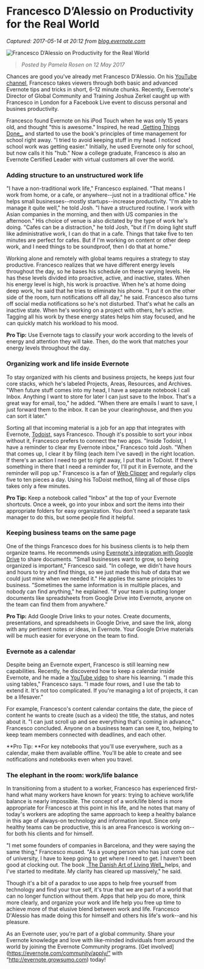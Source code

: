 # Francesco D’Alessio on Productivity for the Real World

_Captured: 2017-05-14 at 20:12 from [blog.evernote.com](https://blog.evernote.com/blog/2017/05/12/francesco-dalessio-productivity-real-world/?utm_campaign=social_adhoc&utm_source=social_twitter&utm_medium=post&utm_content=20170512-en-francesco)_

![Francesco D’Alessio on Productivity for the Real World](https://blogassets.evernote.com/wp-content/uploads/2017/05/Francesco-DAlessio-1160x652-640x360.png)

> _Posted by Pamela Rosen on 12 May 2017_

Chances are good you've already met Francesco D'Alessio. On his [YouTube channel](https://www.youtube.com/user/cesidalessio), Francesco takes viewers through both basic and advanced Evernote tips and tricks in short, 6-12 minute chunks. Recently, Evernote's Director of Global Community and Training Joshua Zerkel caught up with Francesco in London for a Facebook Live event to discuss personal and busines productivity.

Francesco found Evernote on his iPod Touch when he was only 15 years old, and thought "this is awesome." Inspired, he read _[Getting Things Done_](http://gettingthingsdone.com/), and started to use the book's principles of time management for school right away. "I tried to avoid keeping stuff in my head. I noticed school work was getting easier." Initially, he used Evernote only for school, but now calls it his "hub." Now a college graduate, Francesco is also an Evernote Certified Leader with virtual customers all over the world.

### Adding structure to an unstructured work life

"I have a non-traditional work life," Francesco explained. "That means I work from home, or a cafe, or anywhere--just not in a traditional office." He helps small businesses--mostly startups--increase productivity. "I'm able to manage it quite well," he told Josh. "I have a structured routine. I work with Asian companies in the morning, and then with US companies in the afternoon." His choice of venue is also dictated by the type of work he's doing. "Cafes can be a distraction," he told Josh, "but if I'm doing light stuff like administrative work, I can do that in a cafe. Things that take five to ten minutes are perfect for cafes. But if I'm working on content or other deep work, and I need things to be soundproof, then I do that at home."

Working alone and remotely with global teams requires a strategy to stay productive. Francesco realizes that we have different energy levels throughout the day, so he bases his schedule on these varying levels. He has these levels divided into proactive, active, and inactive, states. When his energy level is high, his work is proactive. When he's at home doing deep work, he said that he tries to eliminate his phone. "I put it on the other side of the room, turn notifications off all day," he said. Francesco also turns off social media notifications so he's not disturbed. That's what he calls an inactive state. When he's working on a project with others, he's active. Tagging all his work by these energy states helps him stay focused, and he can quickly match his workload to his mood.

**Pro Tip:** Use Evernote tags to classify your work according to the levels of energy and attention they will take. Then, do the work that matches your energy levels throughout the day.

### Organizing work and life inside Evernote

To stay organized with his clients and business projects, he keeps just four core stacks, which he's labeled Projects, Areas, Resources, and Archives. "When future stuff comes into my head, I have a separate notebook I call Inbox. Anything I want to store for later I can just save to the Inbox. That's a great way for email, too," he added. "When there are emails I want to save, I just forward them to the inbox. It can be your clearinghouse, and then you can sort it later."

Sorting all that incoming material is a job for an app that integrates with Evernote, [Todoist,](https://en.todoist.com/) says Francesco. Though it's possible to sort your inbox without it, Francesco prefers to connect the two apps. "Inside Todoist, I have a reminder to clear my Evernote inbox," Francesco told Josh. "When that comes up, I clear it by filing (each item I've saved) in the right location. If there's an action I need to get to right away, I put that in ToDoist. If there's something in there that I need a reminder for, I'll put it in Evernote, and the reminder will pop up." Francesco is a fan of [Web Clipper](https://evernote.com/webclipper/) and regularly clips five to ten pieces a day. Using his ToDoist method, filing all of those clips takes only a few minutes.

**Pro Tip:** Keep a notebook called "Inbox" at the top of your Evernote shortcuts. Once a week, go into your inbox and sort the items into their appropriate folders for easy organization. You don't need a separate task manager to do this, but some people find it helpful.

### Keeping business teams on the same page

One of the things Francesco does for his business clients is to help them organize teams. He recommends using [Evernote's integration with Google Drive](https://evernote.com/google-drive/) to share documents. "Small businesses want to grow, so being organized is important," Francesco said. "In college, we didn't have hours and hours to try and find things, so we just made this hub of data that we could just mine when we needed it." He applies the same principles to business. "Sometimes the same information is in multiple places, and nobody can find anything," he explained. "If your team is putting longer documents like spreadsheets from Google Drive into Evernote, anyone on the team can find them from anywhere."

**Pro Tip:** Add Google Drive links to your notes. Create documents, presentations, and spreadsheets in Google Drive, and save the link, along with any pertinent notes or ideas, in Evernote. Your Google Drive materials will be much easier for everyone on the team to find.

### Evernote as a calendar

Despite being an Evernote expert, Francesco is still learning new capabilities. Recently, he discovered how to keep a calendar inside Evernote, and he made a [YouTube video](https://www.youtube.com/watch?v=YSdoCf0dtuI) to share his learning. "I made this using tables," Francesco says. "I made four rows, and I use the tab to extend it. It's not too complicated. If you're managing a lot of projects, it can be a lifesaver."

For example, Francesco's content calendar contains the date, the piece of content he wants to create (such as a video) the title, the status, and notes about it. "I can just scroll up and see everything that's coming in advance," Francesco concluded. Anyone on a business team can see it, too, helping to keep team members connected with deadlines, and each other.

**Pro Tip: **For key notebooks that you'll use everywhere, such as a calendar, make them available offline. You'll be able to create and see notifications and notebooks even when you travel.

### The elephant in the room: work/life balance

In transitioning from a student to a worker, Francesco has experienced first-hand what many workers have known for years: trying to achieve work/life balance is nearly impossible. The concept of a work/life blend is more appropriate for Francesco at this point in his life, and he notes that many of today's workers are adopting the same approach to keep a healthy balance in this age of always-on technology and information input. Since only healthy teams can be productive, this is an area Francesco is working on--for both his clients and for himself.

"I met some founders of companies in Barcelona, and they were saying the same thing," Francesco mused. "As a young person who has just come out of university, I have to keep going to get where I need to get. I haven't been good at clocking out. The book _[The Danish Art of Living Well_ ](https://www.amazon.co.uk/d/Books/book-Hygge-Danish-art-living-well/1785034464)helps, and I've started to meditate. My clarity has cleared up massively," he said.

Though it's a bit of a paradox to use apps to help free yourself from technology and find your true self, it's true that we are part of a world that can no longer function without them. Apps that help you do more, think more clearly, and organize your work and life help you free up time to achieve more of that elusive blend between work and life. Francesco D'Alessio has made doing this for himself and others his life's work--and his pleasure.

As an Evernote user, you're part of a global community. Share your Evernote knowledge and love with like-minded individuals from around the world by joining the Evernote Community programs. [Get involved](https://evernote.com/community/apply/” with “http://evernote.growsumo.com) today!
